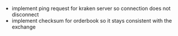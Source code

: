 - implement ping request for kraken server so connection does not disconnect
- implement checksum for orderbook so it stays consistent with the exchange

